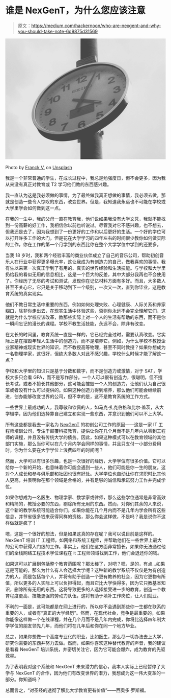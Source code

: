 # 谁是 NexGenT，为什么您应该注意

> 原文：<https://medium.com/hackernoon/who-are-nexgent-and-why-you-should-take-note-6d9875d31569>

![](img/e323738850ac4634c789691ce944ba90.png)

Photo by [Franck V.](https://unsplash.com/@franckinjapan?utm_source=medium&utm_medium=referral) on [Unsplash](https://unsplash.com?utm_source=medium&utm_medium=referral)

我是一个非常普通的学生，在成长过程中，我总是勉强度日，但不会更多，因为我从来没有真正对教育或 T2 学习他们教的东西感兴趣。

我一直认为这是我必须做的事情，为了最终做我真正想做的事情，我必须去做，那就是创造一些令人惊叹的东西，改变世界。但是，我知道我永远也不可能在学校或大学里学会如何做到这一点。

在我的一生中，我的父母一直在教育我，他们说如果我没有大学文凭，我就不能找到一份高薪的好工作，我相信你以前也听说过。尽管我对它不感兴趣，也不想去，但我还是去了，因为我想到了一份更好的工作和以后更好的生活。一个好的学位可以打开许多工作的大门，但是花在大学学习的四年左右的时间很少教你如何做实际的工作，你在工作的第一个月学到的东西比你在整个大学学位中学到的还要多。

当我 18 岁时，我和两个经验丰富的商业伙伴成立了自己的音乐公司，帮助初创音乐人在行业中获得更多曝光率，这让我成为有创造力的自己，做我喜欢的事情。我有生以来第一次真正学到了有用的、真实的世界经验和生活技能。与学校和大学里扔给我的看似无用的信息相比，这是一个巨大的反差，其中大部分我再也不会使用了。你经历了无尽的考试和测试，发现你在记忆材料方面有多好。而且，大多数人甚至不关心它，它只是关于移动到下一个级别，一次又一次，直到你毕业，这是教育系统的真实现实。

他们不教日常生活中重要的东西，例如如何处理失败、心理健康、人际关系和养家糊口，除非你走出去，在现实生活中体验这些，否则你永远不会完全理解它们，这就是为什么学校应该改革，教那些实际上对一个人的生活有帮助的东西，而不是你一瞬间忘记的漫长的课程。学校不教生活技能，永远不会，除非有改变。

在太长的时间里，教育系统一直是一样的，它已经完全过时，需要认真改变。它实际上是在摧毁年轻人生活中的创造力，而不是培养它。例如，为什么学校不教授企业家精神或现实世界的知识，而不教授高等物理，甚至不同时教授？如果你想成为一名物理学家，这很好，但绝大多数人对此不感兴趣，学校什么时候才能了解这一点？

学校和大学里的知识只是基于分数和数字，而不是创造力或激情，对于 SAT，学校大多只会看 GPA，而不是写作部分。一个人可以很有创造力，很聪明，但不擅长考试，或者不擅长其他部分，这可能会摧毁一个人的创造力，让他们认为自己很笨或者没有什么可以提供的。如果这种创造力得到培养，那么他们可能会继续前进，创办能够改变世界的公司，但不幸的是，这不是教育系统的工作方式。

一些世界上最成功的人，我尊敬和钦佩的人，如马克·扎克伯格和比尔·盖茨，从大学辍学，因为他们选择靠自己建立和实现一些东西，并意识到他们可以不上大学。

所有这些都是我去一家名为 [NexGenT](https://www.nexgent.com/) 的初创公司工作的原因——这是一家 IT 工程师培训公司，专注于颠覆科技教育，提供让你在几个月而不是几年内从零到工程师的课程，并且没有传统大学的债务。因此，如果这种模式可以在教育领域的其他部门实施，那么当你可以在几个月内学会同样的事情，并且只支付一小部分费用时，你为什么要在大学学位上浪费四年的时间呢？

然而，大学可以有很多乐趣，也是一次很好的经历，大学学位有很多价值。它可以给你一个新的开始，也意味着你可能会遇到一些人，他们可能是你一生的朋友。这对个人成长和参与俱乐部和社团也很有好处。大学学位也自动让你在求职时比其他人更高，并表明你在那个领域是合格的，并有足够的诚信和承诺努力工作并完成学位。

如果你想成为一名医生、物理学家、数学家或律师，那么这些学位通常是非常高效和精简的，教授必要的东西，剔除所有无用的东西。然而，对你们其余的人来说，这个新的教学系统可能适合你们。如果你能在几个月内而不是几年内学会所有这些信息，并节省很多钱来获得同样的资格，那么你会这样做，不是吗？我是说你不这样做就是疯了！

嗯，这是一个很好的想法，但是如果这真的存在呢？我可以说目前是这样的。NexGenT 培训 IT 工程师，如网络和系统工程师，并帮助他们在一些世界上最大的公司中获得入门级的工作。事实上，他们在这方面非常擅长，如果你无法通过他们的全栈网络工程技术学位课程在 it 工程师领域找到工作，他们会退还你的钱。

如果这可以扩展到包括整个教育范围呢？那太棒了，对吧？嗯，是的，有点…如果这是可能的，那么为什么有人会选择大学呢？这种新的教学系统不仅仅是为有创造力的人，而是包括每个人，并将有助于创造一个更有教养的社会，因为它更物有所值，所以更多的人实际上可以负担得起，而且它比大学快得多，因为它只教基本知识，删除所有无用的东西。这将导致更多的人选择接受进一步的教育，创造一个教育程度更高、技能更强的劳动力队伍，这将有助于填补工作岗位，让人们就业。

不利的一面是，这可能都是在网上进行的，所以你不会遇到那些你一生都在联系的重要的人，或者有“真正的大学经历”。然而，在现代社会，竞争是最重要的，如果你能像这样做一个在线课程，并在几个月而不是几年内完成，你将比选择四年制大学学位的朋友领先几年，而他们将在几年后和你在同一个地方毕业。

总之，如果你想做一个高度专业化的职业，比如医生，那么尽一切办法去上大学，研究你需要的东西并努力去做。然而，如果你喜欢这种替代教育的声音，我的建议是看看 NexGenT 培训系统，并密切关注它，因为它可能会爆炸，成为教育的先驱救星。

为了表明我对这个系统和 NexGenT 未来潜力的信心，我本人实际上已经暂停了大学与 NexGenT 的合作，因为他们有改变世界的潜力，我想成为这一伟大变革的一部分。你知道吗？

总而言之，“对圣经的透彻了解比大学教育更有价值”——西奥多·罗斯福。